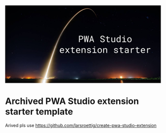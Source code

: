 <p align="center">
  <img src="https://raw.githubusercontent.com/larsroettig/pwa-studio-extension-starter/doc/assets/starter_img.jpg">
</p>


# Archived PWA Studio extension starter template
Arived pls use 
https://github.com/larsroettig/create-pwa-studio-extension
